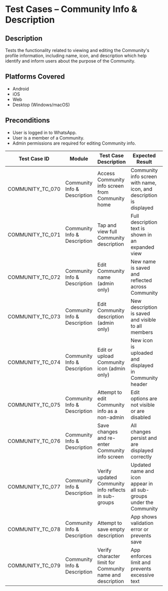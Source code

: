 # Test Cases – Community Info & Description

## Description
Tests the functionality related to viewing and editing the Community's profile information, including name, icon, and description which help identify and inform users about the purpose of the Community.

## Platforms Covered
- Android
- iOS
- Web
- Desktop (Windows/macOS)

## Preconditions
- User is logged in to WhatsApp.
- User is a member of a Community.
- Admin permissions are required for editing Community info.

| Test Case ID       | Module                    | Test Case Description                                                     | Expected Result                                                              | Status | Priority | Notes |
|--------------------|---------------------------|---------------------------------------------------------------------------|-------------------------------------------------------------------------------|--------|----------|-------|
| COMMUNITY_TC_070   | Community Info & Description | Access Community info screen from Community home                         | Community info screen with name, icon, and description is displayed          | Pass   | High     |       |
| COMMUNITY_TC_071   | Community Info & Description | Tap and view full Community description                                   | Full description text is shown in an expanded view                          | Pass   | Medium   |       |
| COMMUNITY_TC_072   | Community Info & Description | Edit Community name (admin only)                                          | New name is saved and reflected across Community                             | Pass   | High     |       |
| COMMUNITY_TC_073   | Community Info & Description | Edit Community description (admin only)                                   | New description is saved and visible to all members                          | Pass   | Medium   |       |
| COMMUNITY_TC_074   | Community Info & Description | Edit or upload Community icon (admin only)                                | New icon is uploaded and displayed in Community header                       | Pass   | Medium   |       |
| COMMUNITY_TC_075   | Community Info & Description | Attempt to edit Community info as a non-admin                             | Edit options are not visible or are disabled                                 | Pass   | High     |       |
| COMMUNITY_TC_076   | Community Info & Description | Save changes and re-enter Community info screen                           | All changes persist and are displayed correctly                              | Pass   | Medium   |       |
| COMMUNITY_TC_077   | Community Info & Description | Verify updated Community info reflects in sub-groups                      | Updated name and icon appear in all sub-groups under the Community           | Pass   | Medium   |       |
| COMMUNITY_TC_078   | Community Info & Description | Attempt to save empty description                                         | App shows validation error or prevents save                                  | Pass   | Low      |       |
| COMMUNITY_TC_079   | Community Info & Description | Verify character limit for Community name and description                 | App enforces limit and prevents excessive text                               | Pass   | Low      |       |
